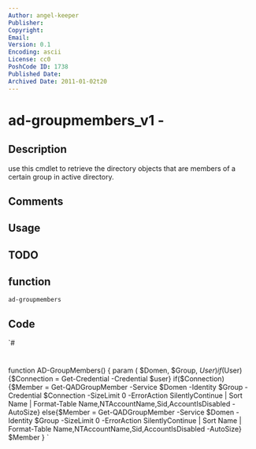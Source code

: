 ```yaml
---
Author: angel-keeper
Publisher: 
Copyright: 
Email: 
Version: 0.1
Encoding: ascii
License: cc0
PoshCode ID: 1738
Published Date: 
Archived Date: 2011-01-02t20
---
```


# ad-groupmembers_v1 - 

## Description

use this cmdlet to retrieve the directory objects that are members of a certain group in active directory.

## Comments



## Usage



## TODO



## function

`ad-groupmembers`

## Code

`#
 #
 function AD-GroupMembers() {
 param (
 $Domen,
 $Group,
 $User
 )
 if ($User){$Connection = Get-Credential -Credential $user}
 if($Connection){$Member = Get-QADGroupMember -Service $Domen -Identity $Group -Credential $Connection -SizeLimit 0 -ErrorAction SilentlyContinue | Sort Name | Format-Table Name,NTAccountName,Sid,AccountIsDisabled -AutoSize}
 else{$Member = Get-QADGroupMember -Service $Domen -Identity $Group -SizeLimit 0 -ErrorAction SilentlyContinue | Sort Name | Format-Table Name,NTAccountName,Sid,AccountIsDisabled -AutoSize}
 $Member
 }
`

